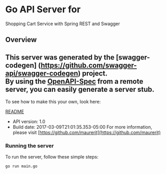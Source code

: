 # Go API Server for 

Shopping Cart Service with Spring REST and Swagger

## Overview
This server was generated by the [swagger-codegen]
(https://github.com/swagger-api/swagger-codegen) project.  
By using the [OpenAPI-Spec](https://github.com/OAI/OpenAPI-Specification) from a remote server, you can easily generate a server stub.  
-

To see how to make this your own, look here:

[README](https://github.com/swagger-api/swagger-codegen/blob/master/README.md)

- API version: 1.0
- Build date: 2017-03-09T21:01:35.353-05:00
For more information, please visit [https://github.com/maurerit](https://github.com/maurerit)


### Running the server
To run the server, follow these simple steps:

```
go run main.go
```

